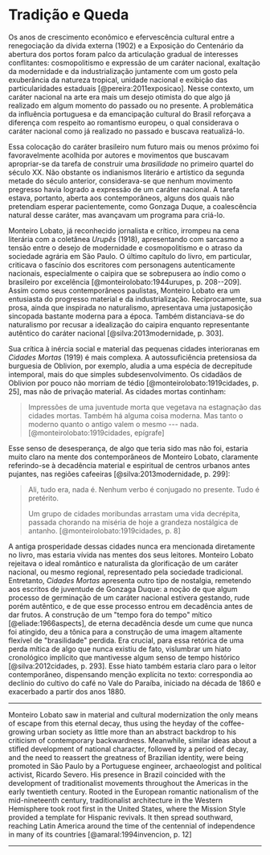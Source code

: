 Tradição e Queda
================

Os anos de crescimento econômico e efervescência cultural entre a
renegociação da dívida externa (1902) e a Exposição do Centenário da
abertura dos portos foram palco da articulação gradual de interesses
conflitantes:
cosmopolitismo e expressão de um caráter nacional, exaltação da
modernidade e da industrialização juntamente com um gosto pela
exuberância da natureza tropical, unidade nacional e exibição das
particularidades estaduais [@pereira:2011exposicao].
Nesse contexto, um caráter nacional na arte era mais um desejo
otimista do que algo já realizado em algum momento do passado ou no
presente.
A problemática da influência portuguesa e da emancipação cultural do
Brasil reforçava a diferença com respeito ao romantismo europeu, o
qual considerava o caráter nacional como já realizado no passado e
buscava reatualizá-lo.

Essa colocação do caráter brasileiro num futuro mais ou menos próximo
foi favoravelmente acolhida por autores e movimentos que buscavam
apropriar-se da tarefa de construir uma *brasilidade* no primeiro
quartel do século XX.
Não obstante os indianismos literário e artístico da segunda metade do
século anterior, considerava-se que nenhum movimento pregresso havia
logrado a expressão de um caráter nacional.
A tarefa estava, portanto, aberta aos contemporâneos, alguns dos quais
não pretendiam esperar pacientemente, como Gonzaga Duque, a
coalescência natural desse caráter, mas avançavam um programa para
criá-lo.

Monteiro Lobato, já reconhecido jornalista e crítico, irrompeu na cena
literária com a coletânea *Urupês* (1918), apresentando com sarcasmo a
tensão entre o desejo de modernidade e cosmopolitismo e o atraso da
sociedade agrária em São Paulo.
O último capítulo do livro, em particular, criticava o fascínio dos
escritores com personagens autenticamente nacionais, especialmente o
caipira que se sobrepusera ao índio como o brasileiro por excelência
[@monteirolobato:1944urupes, p. 208--209].
Assim como seus contemporâneos paulistas, Monteiro Lobato era um
entusiasta do progresso material e da industrialização.
Reciprocamente, sua prosa, ainda que inspirada no naturalismo,
apresentava uma justaposição sincopada bastante moderna para a época.
Também distanciava-se do naturalismo por recusar a idealização do
caipira enquanto representante autêntico do caráter nacional
[@silva:2013modernidade, p. 303].

Sua crítica à inércia social e material das pequenas cidades
interioranas em *Cidades Mortas* (1919) é mais complexa.
A autossuficiência pretensiosa da burguesia de Oblivion, por exemplo,
aludia a uma espécia de decrepitude intemporal, mais do que simples
subdesenvolvimento.
Os cidadãos de Oblivion por pouco não morriam de tédio
[@monteirolobato:1919cidades, p. 25], mas não de privação material.
As cidades mortas continham:

> Impressões de uma juventude morta que vegetava na estagnação das
> cidades mortas. Também há alguma coisa moderna. Mas tanto o moderno
> quanto o antigo valem o mesmo --- nada. [@monteirolobato:1919cidades, epígrafe]

Esse senso de desesperança, de algo que teria sido mas não foi,
estaria muito claro na mente dos contemporâneos de Monteiro Lobato,
claramente referindo-se à decadência material e espiritual de centros
urbanos antes pujantes, nas regiões cafeeiras [@silva:2013modernidade, p. 299]:

> Ali, tudo era, nada é. Nenhum verbo é conjugado no presente. Tudo é
> pretérito.
>
> Um grupo de cidades moribundas arrastam uma vida decrépita, passada
> chorando na miséria de hoje a grandeza nostálgica de antanho.
> [@monteirolobato:1919cidades, p. 8]

A antiga prosperidade dessas cidades nunca era mencionada diretamente
no livro, mas estaria vívida nas mentes dos seus leitores.
Monteiro Lobato rejeitava o ideal romântico e naturalista da
glorificação de um caráter nacional, ou mesmo regional, representado
pela sociedade tradicional.
Entretanto, *Cidades Mortas* apresenta outro tipo de nostalgia,
remetendo aos escritos de juventude de Gonzaga Duque:
a noção de que algum processo de germinação de um caráter nacional
estivera gestando, rude porém autêntico, e de que esse processo entrou
em decadência antes de dar frutos.
A construção de um "tempo fora do tempo" mítico [@eliade:1966aspects], de
eterna decadência desde um cume que nunca foi atingido, deu a tônica
para a construção de uma imagem altamente flexível de "brasilidade"
perdida.
Era crucial, para essa retórica de uma perda mítica de algo que nunca
existiu de fato, vislumbrar um hiato cronológico implícito que
mantivesse algum senso de tempo histórico [@silva:2012cidades, p. 293].
Esse hiato também estaria claro para o leitor contemporâneo,
dispensando menção explícita no texto:
correspondia ao declínio do cultivo do café no Vale do Paraíba,
iniciado na década de 1860 e exacerbado a partir dos anos 1880.

* * *

Monteiro Lobato saw in material and cultural modernization the only
means of escape from this eternal decay, thus using the heyday of the
coffee-growing urban society as little more than an abstract backdrop
to his criticism of contemporary backwardness. Meanwhile, similar
ideas about a stifled development of national character, followed by a
period of decay, and the need to reassert the greatness of Brazilian
identity, were being promoted in São Paulo by a Portuguese engineer,
archaeologist and political activist, Ricardo Severo. His presence in
Brazil coincided with the development of traditionalist movements
throughout the Americas in the early twentieth century. Rooted in the
European romantic nationalism of the mid-nineteenth century,
traditionalist architecture in the Western Hemisphere took root first
in the United States, where the Mission Style provided a template for
Hispanic revivals.
It then spread southward, reaching Latin America around the time of
the centennial of independence in many of its countries
[@amaral:1994invencion, p. 12]

* * *
